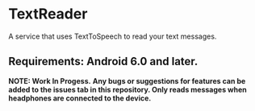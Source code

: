 # TextReader

A service that uses TextToSpeech to read your text messages. 

## Requirements: Android 6.0 and later.

**NOTE: Work In Progess.** 
**Any bugs or suggestions for features can be added to the issues tab in this repository. Only reads messages when headphones are connected to the device.**
